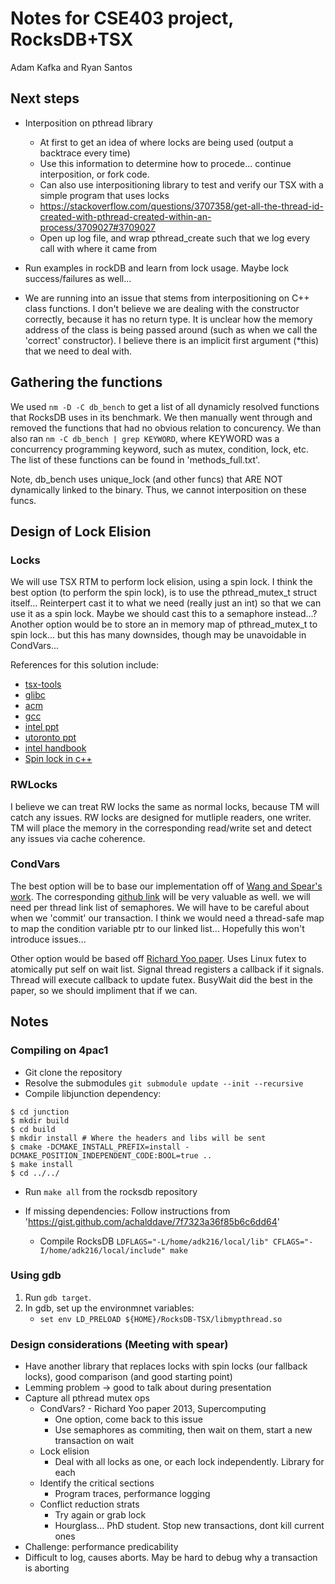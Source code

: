 # Notes for CSE403 project, RocksDB+TSX
Adam Kafka and Ryan Santos

## Next steps
- Interposition on pthread library
    - At first to get an idea of where locks are being used (output a backtrace every time)
    - Use this information to determine how to procede... continue interposition, or fork code.
    - Can also use interpositioning library to test and verify our TSX with a simple program that uses locks
    - https://stackoverflow.com/questions/3707358/get-all-the-thread-id-created-with-pthread-created-within-an-process/3709027#3709027
    - Open up log file, and wrap pthread\_create such that we log every call with where it came from

- Run examples in rockDB and learn from lock usage. Maybe lock success/failures as well...
- We are running into an issue that stems from interpositioning on C++ class functions. I don't believe we are dealing with the constructor correctly, because it has no return type. It is unclear how the memory address of the class is being passed around (such as when we call the 'correct' constructor). I believe there is an implicit first argument (\*this) that we need to deal with.

## Gathering the functions
We used ``nm -D -C db_bench`` to get a list of all dynamicly resolved functions that RocksDB uses in its benchmark. We then manually went through and removed the functions that had no obvious relation to concurency. We than also ran ``nm -C db_bench | grep KEYWORD``, where KEYWORD was a concurrency programming keyword, such as mutex, condition, lock, etc. The list of these functions can be found in 'methods\_full.txt'.

Note, db\_bench uses unique\_lock (and other funcs) that ARE NOT dynamically linked to the binary. Thus, we cannot interposition on these funcs.

## Design of Lock Elision
### Locks
We will use TSX RTM to perform lock elision, using a spin lock. I think the best option (to perform the spin lock), is to use the pthread\_mutex\_t struct itself... Reinterpert cast it to what we need (really just an int) so that we can use it as a spin lock. Maybe we should cast this to a semaphore instead...? Another option would be to store an in memory map of pthread\_mutex\_t to spin lock... but this has many downsides, though may be unavoidable in CondVars...

References for this solution include:
- [tsx-tools](https://github.com/andikleen/tsx-tools/blob/master/locks/spin-rtm.c)
- [glibc](https://lwn.net/Articles/534758/)
- [acm](https://queue.acm.org/detail.cfm?id=2579227)
- [gcc](https://gcc.gnu.org/onlinedocs/gcc-4.8.2/gcc/X86-transactional-memory-intrinsics.html#X86-transactional-memory-intrinsics)
- [intel ppt](http://www.halobates.de/adding-lock-elision-to-linux.pdf)
- [utoronto ppt](http://individual.utoronto.ca/mikedaiwang/tm/Intel_TSX_Overview.pdf)
- [intel handbook](https://www-ssl.intel.com/content/dam/www/public/us/en/documents/manuals/64-ia-32-architectures-optimization-manual.pdf)
- [Spin lock in c++](http://en.cppreference.com/w/cpp/atomic/atomic_flag)

### RWLocks
I believe we can treat RW locks the same as normal locks, because TM will catch any issues. RW locks are designed for mutliple readers, one writer. TM will place the memory in the corresponding read/write set and detect any issues via cache coherence.

### CondVars
The best option will be to base our implementation off of [Wang and Spear's work](http://transact2014.cse.lehigh.edu/wang2.pdf). The corresponding [github link](https://github.com/mfs409/transmem/tree/master/libs/libtmcondvar) will be very valuable as well. we will need per thread link list of semaphores. We will have to be careful about when we 'commit' our transaction. I think we would need a thread-safe map to map the condition variable ptr to our linked list... Hopefully this won't introduce issues...

Other option would be based off [Richard Yoo paper](http://pages.cs.wisc.edu/~rajwar/papers/SC13_TSX.pdf). Uses Linux futex to atomically put self on wait list. Signal thread registers a callback if it signals. Thread will execute callback to update futex. BusyWait did the best in the paper, so we should impliment that if we can.

## Notes
### Compiling on 4pac1
- Git clone the repository
- Resolve the submodules ``git submodule update --init --recursive``
- Compile libjunction dependency:

```
$ cd junction
$ mkdir build
$ cd build
$ mkdir install # Where the headers and libs will be sent
$ cmake -DCMAKE_INSTALL_PREFIX=install -DCMAKE_POSITION_INDEPENDENT_CODE:BOOL=true ..
$ make install
$ cd ../../
```

- Run ``make all`` from the rocksdb repository


- If missing dependencies:
    Follow instructions from 'https://gist.github.com/achalddave/7f7323a36f85b6c6dd64'
    - Compile RocksDB ``LDFLAGS="-L/home/adk216/local/lib" CFLAGS="-I/home/adk216/local/include" make``

### Using gdb
1. Run ``gdb target``.
1. In gdb, set up the environmnet variables:
    - ``set env LD_PRELOAD ${HOME}/RocksDB-TSX/libmypthread.so``

### Design considerations (Meeting with spear)
- Have another library that replaces locks with spin locks (our fallback locks), good comparison (and good starting point)
- Lemming problem -> good to talk about during presentation
- Capture all pthread mutex ops
    - CondVars? - Richard Yoo paper 2013, Supercomputing
        - One option, come back to this issue
        - Use semaphores as commiting, then wait on them, start a new transaction on wait
    - Lock elision
        - Deal with all locks as one, or each lock independently. Library for each
    - Identify the critical sections
        - Program traces, performance logging
    - Conflict reduction strats
        - Try again or grab lock
        - Hourglass... PhD student. Stop new transactions, dont kill current ones
- Challenge: performance predicability
- Difficult to log, causes aborts. May be hard to debug why a transaction is aborting
